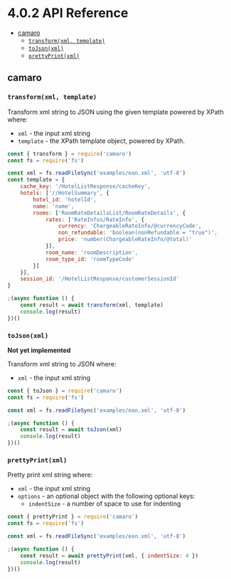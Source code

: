 # 4.0.2 API Reference

- [camaro](#camaro)
  - [`transform(xml, template)`](#transformxml-template)
  - [`toJson(xml)`](#tojsonxml)
  - [`prettyPrint(xml)`](#prettyprintxml)

## camaro

### `transform(xml, template)`

Transform xml string to JSON using the given template powered by XPath where:
- `xml` - the input xml string
- `template` - the XPath template object, powered by XPath.

```js
const { transform } = require('camaro')
const fs = require('fs')

const xml = fs.readFileSync('examples/ean.xml', 'utf-8')
const template = {
    cache_key: '/HotelListResponse/cacheKey',
    hotels: ['//HotelSummary', {
        hotel_id: 'hotelId',
        name: 'name',
        rooms: ['RoomRateDetailsList/RoomRateDetails', {
            rates: ['RateInfos/RateInfo', {
                currency: 'ChargeableRateInfo/@currencyCode',
                non_refundable: 'boolean(nonRefundable = "true")',
                price: 'number(ChargeableRateInfo/@total)'
            }],
            room_name: 'roomDescription',
            room_type_id: 'roomTypeCode'
        }]
    }],
    session_id: '/HotelListResponse/customerSessionId'
}

;(async function () {
    const result = await transform(xml, template)
    console.log(result)
})()
```

### `toJson(xml)`

**Not yet implemented**

Transform xml string to JSON where:
- `xml` - the input xml string

```js
const { toJson } = require('camaro')
const fs = require('fs')

const xml = fs.readFileSync('examples/ean.xml', 'utf-8')

;(async function () {
    const result = await toJson(xml)
    console.log(result)
})()
```

### `prettyPrint(xml)`

Pretty print xml string where:
- `xml` - the input xml string
- `options` - an optional object with the following optional keys:
    - `indentSize` - a number of space to use for indenting

```js
const { prettyPrint } = require('camaro')
const fs = require('fs')

const xml = fs.readFileSync('examples/ean.xml', 'utf-8')

;(async function () {
    const result = await prettyPrint(xml, { indentSize: 4 })
    console.log(result)
})()
```
